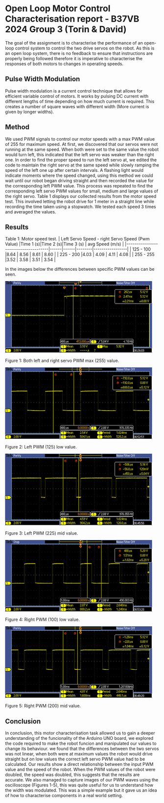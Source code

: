 # Open Loop Motor Control Characterisation report - B37VB 2024 Group 3 (Torin & David) 
The goal of the assignment is to characterise the performance of an open-loop control system to control the two drive servos on the robot. 
As this is an open loop system, there is no feedback to ensure that instructions are properly being followed therefore it is imperative to
characterise the responses of both motors to changes in operating speeds.

## Pulse Width Modulation
Pulse width modulation is a current control technique that allows for efficient variable control of motors. It works by pulsing DC current
with different lengths of time depending on how much current is required. This creates a number of square waves with different width (More 
current is given by longer widths).

## Method
We used PWM signals to control our motor speeds with a max PWM value of 255 for maximum speed. 
At first, we discovered that our servos were not running at the same speed. When both were set to the same value the robot would turn left,
this indicated that the left servo was weaker than the right one. In order to find the proper speed to run the left servo at, we edited 
the code to maintain the right servo at the same speed while slowly ramping the speed of the left one up after certain intervals. A flashing
light would indicate moments where the speed changed, using this method we could wait until our robot began driving straight and then recorded
the value for the corresponding left PWM value. This process was repeated to find the corresponding left servo PWM values for small, medium and
large values of the right servo. Table 1 displays our collected results from the motor speed test. This involved letting the robot drive for 1 
meter in a straight line while recording the time taken using a stopwatch. We tested each speed 3 times and averaged the values.

## Results

Table 1: Motor speed test.
| Left Servo Speed - right Servo Speed (Pwm Value) |Time 1 (s)|Time 2 (s)|Time 3 (s) | avg Speed (m/s) |
|--------------------------------------|------|------|--------|-----------------|
|              125 - 100               |8.64  | 8.56 | 8.61   |      8.60       |
|              225 - 200               |4.03  | 4.09 | 4.11   |      4.08       |
|              255 - 255               |3.52  | 3.58 | 3.51   |      3.54       |

In the images below the differences between specific PWM values can be seen.

![Both Max](Both-Max.PNG)

Figure 1: Both left and right servo PWM max (255) value. 

![Left Low](Left-Low.PNG)

Figure 2: Left PWM (125) low value.

![Left Mid](Left-Mid.PNG)

Figure 3: Left PWM (225) mid value.

![Rigth Low](Right-Low.PNG)

Figure 4: Right PWM (100) low value.

![Right Mid](Right-Mid.PNG)

Figure 5: Right PWM (200) mid value.

## Conclusion
In conclusion, this motor characterisation task allowed us to gain a deeper understanding of the funcionality of the Arduino UNO board, we explored
the code required to make the robot funcion and manipulated our values to change its behaviour. we found that the differences between the two servos
was not linear, when both were at maximum values the robot would drive straight but on low values the correct left servo PWM value had to be calculated.
Our results show a direct relationship between the input PWM value and the speed of the robot. When the PWM values of the robot were doubled, the speed 
was doubled, this suggests that the results are accurate. We also managed to capture images of our PWM waves using the oscilloscope (Figures 1-5), this 
was quite useful for us to understand how the width was modulated. This was a simple example but it gave us an idea of how to characterise components 
in a real world setting. 
